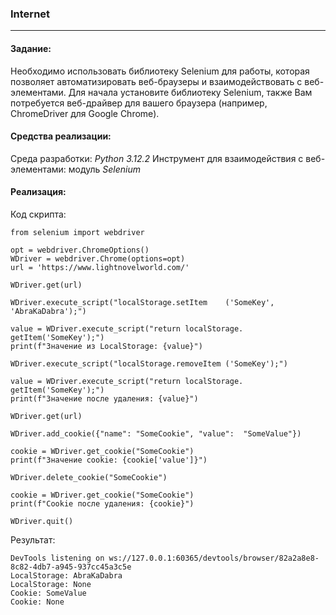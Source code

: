 ### Internet
--- 
#### Задание:
Необходимо использовать библиотеку Selenium для работы, которая позволяет 
автоматизировать веб-браузеры и взаимодействовать с веб-элементами. Для начала
установите библиотеку Selenium, также Вам потребуется веб-драйвер для вашего браузера 
(например, ChromeDriver для Google Chrome).


#### Средства реализации:

Среда разработки: _Python 3.12.2_
Инструмент для взаимодействия с веб-элементами: модуль _Selenium_

#### Реализация:
Код скрипта:

    from selenium import webdriver

    opt = webdriver.ChromeOptions()
    WDriver = webdriver.Chrome(options=opt)
    url = 'https://www.lightnovelworld.com/'

    WDriver.get(url)

    WDriver.execute_script("localStorage.setItem    ('SomeKey', 'AbraKaDabra');")

    value = WDriver.execute_script("return localStorage.    getItem('SomeKey');")
    print(f"Значение из LocalStorage: {value}")

    WDriver.execute_script("localStorage.removeItem ('SomeKey');")

    value = WDriver.execute_script("return localStorage.    getItem('SomeKey');")
    print(f"Значение после удаления: {value}")

    WDriver.get(url)

    WDriver.add_cookie({"name": "SomeCookie", "value":  "SomeValue"})

    cookie = WDriver.get_cookie("SomeCookie")
    print(f"Значение cookie: {cookie['value']}")

    WDriver.delete_cookie("SomeCookie")

    cookie = WDriver.get_cookie("SomeCookie")
    print(f"Cookie после удаления: {cookie}")

    WDriver.quit()

Результат:

    DevTools listening on ws://127.0.0.1:60365/devtools/browser/82a2a8e8-8c82-4db7-a945-937cc45a3c5e
    LocalStorage: AbraKaDabra
    LocalStorage: None
    Cookie: SomeValue
    Cookie: None

